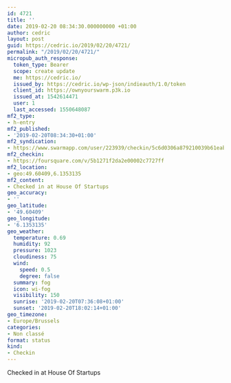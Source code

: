 ```yaml
---
id: 4721
title: ''
date: 2019-02-20 08:34:30.000000000 +01:00
author: cedric
layout: post
guid: https://cedric.io/2019/02/20/4721/
permalink: "/2019/02/20/4721/"
micropub_auth_response:
  token_type: Bearer
  scope: create update
  me: https://cedric.io/
  issued_by: https://cedric.io/wp-json/indieauth/1.0/token
  client_id: https://ownyourswarm.p3k.io
  issued_at: 1542614471
  user: 1
  last_accessed: 1550648087
mf2_type:
- h-entry
mf2_published:
- '2019-02-20T08:34:30+01:00'
mf2_syndication:
- https://www.swarmapp.com/user/223939/checkin/5c6d0306a879210039b61eab
mf2_checkin:
- https://foursquare.com/v/5b1271f2da2e00002c7727ff
mf2_location:
- geo:49.60409,6.1353135
mf2_content:
- Checked in at House Of Startups
geo_accuracy:
- ''
geo_latitude:
- '49.60409'
geo_longitude:
- '6.1353135'
geo_weather:
  temperature: 0.69
  humidity: 92
  pressure: 1023
  cloudiness: 75
  wind:
    speed: 0.5
    degree: false
  summary: fog
  icon: wi-fog
  visibility: 150
  sunrise: '2019-02-20T07:36:08+01:00'
  sunset: '2019-02-20T18:02:14+01:00'
geo_timezone:
- Europe/Brussels
categories:
- Non classé
format: status
kind:
- Checkin
---
```

Checked in at House Of Startups
